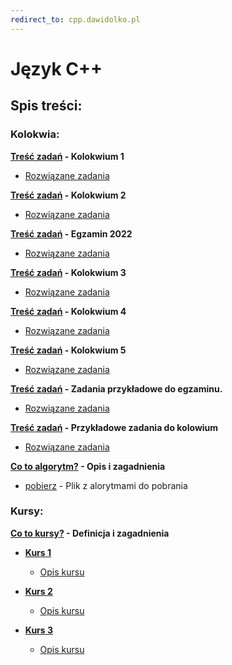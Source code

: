 ```yaml
---
redirect_to: cpp.dawidolko.pl
---
```


# Język C++

## Spis treści:

### Kolokwia: 
**[Treść zadań](KOLOKWIUM/exam1/README.md) - Kolokwium 1**
 - [Rozwiązane zadania](https://github.com/dawidolko/Programming-Cpp/tree/main/KOLOKWIUM/exam1)

**[Treść zadań](KOLOKWIUM/exam2/README.md) - Kolokwium 2**
 - [Rozwiązane zadania](https://github.com/dawidolko/Programming-Cpp/tree/main/KOLOKWIUM/exam2)

**[Treść zadań](KOLOKWIUM/exam3/README.md) - Egzamin 2022**
 - [Rozwiązane zadania](https://github.com/dawidolko/Programming-Cpp/tree/main/KOLOKWIUM/exam3)

**[Treść zadań](KOLOKWIUM/exam4/README.md) - Kolokwium 3**
 - [Rozwiązane zadania](https://github.com/dawidolko/Programming-Cpp/tree/main/KOLOKWIUM/exam4)

**[Treść zadań](KOLOKWIUM/exam5/README.md) - Kolokwium 4**
 - [Rozwiązane zadania](https://github.com/dawidolko/Programming-Cpp/tree/main/KOLOKWIUM/exam5)

**[Treść zadań](KOLOKWIUM/exam6/README.md) - Kolokwium 5**
 - [Rozwiązane zadania](https://github.com/dawidolko/Programming-Cpp/tree/main/KOLOKWIUM/exam6)

**[Treść zadań](KOLOKWIUM/exam7/README.md) - Zadania przykładowe do egzaminu.**
 - [Rozwiązane zadania](https://github.com/dawidolko/Programming-Cpp/tree/main/KOLOKWIUM/exam7)

**[Treść zadań](KOLOKWIUM/example/README.md) - Przykładowe zadania do kolowium**
 - [Rozwiązane zadania](https://github.com/dawidolko/Programming-Cpp/tree/main/KOLOKWIUM/example)

**[Co to algorytm?](KOLOKWIUM/algorytmy/README.md) - Opis i zagadnienia**
 - [pobierz](KOLOKWIUM/algorytmy/AlgorytmyBlokowe.docx) - Plik z alorytmami do pobrania

### Kursy:

**[Co to kursy?](Courses/README.md) - Definicja i zagadnienia**
- **[Kurs 1](https://github.com/dawidolko/Programming-C/tree/main/Courses/Course1)**
  - [Opis kursu](Courses/Course1/README.md)
  
- **[Kurs 2](https://github.com/dawidolko/Programming-C/tree/main/Courses/Course2)**
  - [Opis kursu](Courses/Course2/README.md)
  
- **[Kurs 3](https://github.com/dawidolko/Programming-C/tree/main/Courses/Course3)**
  - [Opis kursu](Courses/Course3/README.md)

